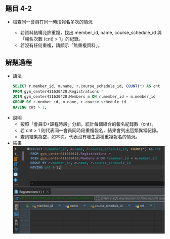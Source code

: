 ## 題目 4-2

- 檢查同一會員在同一時段報名多次的情況

    - 若資料結構允許重複，找出 member_id, name, course_schedule_id 與「報名次數 (cnt) > 1」的紀錄。
    - 若沒有任何重複，請顯示「無重複資料」。

## 解題過程

- 語法
    ```sql
    SELECT r.member_id, m.name, r.course_schedule_id, COUNT(*) AS cnt
    FROM gym_center411630428.Registrations r
    JOIN gym_center411630428.Members m ON r.member_id = m.member_id
    GROUP BY r.member_id, m.name, r.course_schedule_id
    HAVING cnt > 1;
    ```
- 說明
  - 按照「會員ID+課程時段」分組，統計每個組合的報名紀錄數（cnt）。
  - 若 cnt > 1 則代表同一會員同時段重複報名，結果會列出這類異常紀錄。
  - 查詢結果為空，如本次，代表沒有發生這種重複報名的情況。
- 結果
    ![alt text](../images/4-2-1.png)